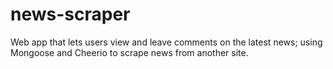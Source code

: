 # news-scraper
Web app that lets users view and leave comments on the latest news; using Mongoose and Cheerio to scrape news from another site.
